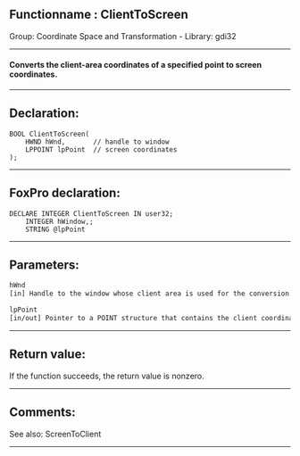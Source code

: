 <link rel="stylesheet" type="text/css" href="../../css/win32api.css">  
<link rel="stylesheet" href="https://cdnjs.cloudflare.com/ajax/libs/font-awesome/4.7.0/css/font-awesome.min.css">

## Functionname : ClientToScreen
Group: Coordinate Space and Transformation - Library: gdi32    
***  


#### Converts the client-area coordinates of a specified point to screen coordinates.
***  


## Declaration:
```foxpro  
BOOL ClientToScreen(
	HWND hWnd,       // handle to window
	LPPOINT lpPoint  // screen coordinates
);  
```  
***  


## FoxPro declaration:
```foxpro  
DECLARE INTEGER ClientToScreen IN user32;
	INTEGER hWindow,;
	STRING @lpPoint  
```  
***  


## Parameters:
```txt  
hWnd
[in] Handle to the window whose client area is used for the conversion.

lpPoint
[in/out] Pointer to a POINT structure that contains the client coordinates to be converted. The new screen coordinates are copied into this structure if the function succeeds.  
```  
***  


## Return value:
If the function succeeds, the return value is nonzero.  
***  


## Comments:
See also: ScreenToClient   
  
***  

